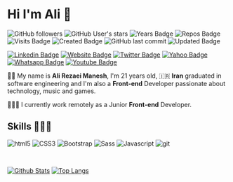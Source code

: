 # Hi I'm Ali 👋
![GitHub followers](https://img.shields.io/github/followers/alirezaeimanesh?style=flat&color=0969da)
![GitHub User's stars](https://img.shields.io/github/stars/alirezaeimanesh?style=flat&color=fe9600)
![Years Badge](https://badges.pufler.dev/years/alirezaeimanesh?style=flat&color=cf222e)
![Repos Badge](https://badges.pufler.dev/repos/alirezaeimanesh?style=flat&color=0550ae)
![Visits Badge](https://badges.pufler.dev/visits/alirezaeimanesh/alirezaeimanesh?style=flat&color=218bff)
![Created Badge](https://badges.pufler.dev/created/alirezaeimanesh/alirezaeimanesh?style=flat&color=8250df)
![GitHub last commit](https://img.shields.io/github/last-commit/alirezaeimanesh/alirezaeimanesh?style=flat&color=40c463)
![Updated Badge](https://badges.pufler.dev/updated/alirezaeimanesh/alirezaeimanesh?style=flat&color=ffee4a)

[![Linkedin Badge](https://img.shields.io/badge/-alirezaeimanesh-blue?style=flat&logo=Linkedin&logoColor=white&link=https://www.linkedin.com/in/alirezaeimanesh/)](https://www.linkedin.com/in/alirezaeimanesh/)
[![Website Badge](https://img.shields.io/badge/-alirezaeimanesh.com-4c51bf?style=flat&logo=Google-Chrome&logoColor=white&link=https://alirezaeimanesh.com)](https://alirezaeimanesh.com)
[![Twitter Badge](https://img.shields.io/badge/-alirezaeimanesh-1ca0f1?style=flat&labelColor=1ca0f1&logo=twitter&logoColor=white&link=https://twitter.com/alirezaeimanesh)](https://twitter.com/alirezaeimanesh)
<a href="mailto:alirezaimanesh@yahoo.com" target="_black"><img alt="Yahoo Badge" src="https://img.shields.io/badge/-alirezaimanesh-9644F4?&style=flat&logo=Yahoo&logoColor=white" title="Yahoo Badge" /></a>
<a href="https://api.whatsapp.com/send?phone=+989392584849&amp;text=%D8%B3%D9%84%D8%A7%D9%85%20%D8%AE%D9%88%D8%A8%DB%8C%D8%9F&amp;source=&amp;data=&amp;app_absent=" target="_black"><img alt="Whatsapp Badge" src="https://img.shields.io/badge/-alirezaeimanesh-40c463?&style=flat&logo=Whatsapp&logoColor=white" title="Whatsapp Badge" /></a>
<a href="https://www.youtube.com/alirezaeimanesh" target="_black"><img alt="Youtube Badge" src="https://img.shields.io/badge/-alirezaimanesh-cf222e?&style=flat&logo=Youtube&logoColor=white" title="Youtube Badge" /></a>
<p>🧔🏻 My name is <b>Ali Rezaei Manesh</b>, I'm 21 years old, 🇮🇷 <b>Iran</b> graduated in software engineering and I'm also a <b>Front-end</b> Developer passionate about technology, music and games.</p>

👨🏻‍💻 I currently work remotely as a Junior <b>Front-end</b> Developer.

## Skills 👨🏻‍💻

<p>
  <img alt="html5" src="https://img.shields.io/badge/-HTML5-E34F26?style=flat-square&logo=html5&logoColor=white" />
  <img alt="CSS3" src="https://img.shields.io/badge/-CSS3-0969da?style=flat-square&logo=CSS3&logoColor=white" />
  <img alt="Bootstrap" src="https://img.shields.io/badge/-Bootstrap-8250df?style=flat-square&logo=bootstrap&logoColor=white" />
  <img alt="Sass" src="https://img.shields.io/badge/-Sass-CC6699?style=flat-square&logo=sass&logoColor=white" />
  <img alt="Javascript" src="https://img.shields.io/badge/-Javascript-EFD81D?style=flat-square&logo=javascript&logoColor=white" />
  <img alt="git" src="https://img.shields.io/badge/-Git-F05032?style=flat-square&logo=git&logoColor=white" />
</p>

<br/>

[![Github Stats](https://github-readme-stats.vercel.app/api?username=alirezaeimanesh&hide_border=true&show_icons=true&line_height=40&include_all_commits=true&count_private=true&&bg_color=30,e96443,904e95&title_color=fff&text_color=fff&icon_color=fff)](https://github.com/anuraghazra/github-readme-stats)
[![Top Langs](https://github-readme-stats.vercel.app/api/top-langs/?username=alirezaeimanesh&hide_border=true&bg_color=30,e96443,904e95&title_color=fff&text_color=fff&icon_color=fff)](https://github.com/anuraghazra/github-readme-stats)
